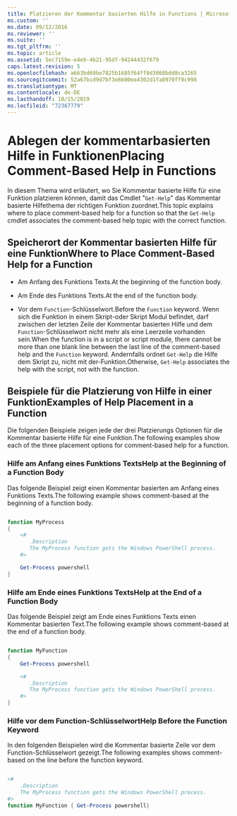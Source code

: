 ```yaml
---
title: Platzieren der Kommentar basierten Hilfe in Functions | Microsoft-Dokumentation
ms.custom: ''
ms.date: 09/12/2016
ms.reviewer: ''
ms.suite: ''
ms.tgt_pltfrm: ''
ms.topic: article
ms.assetid: 5ec7159e-e4e9-4b21-95df-94244432f679
caps.latest.revision: 5
ms.openlocfilehash: a663bd69be7825b1685f64ff8d3068bdd8ca3265
ms.sourcegitcommit: 52a67bcd9d7bf3e8600ea4302d1fa8970ff9c998
ms.translationtype: MT
ms.contentlocale: de-DE
ms.lasthandoff: 10/15/2019
ms.locfileid: "72367779"
---
```

# <a name="placing-comment-based-help-in-functions"></a><span data-ttu-id="a9d98-102">Ablegen der kommentarbasierten Hilfe in Funktionen</span><span class="sxs-lookup"><span data-stu-id="a9d98-102">Placing Comment-Based Help in Functions</span></span>

<span data-ttu-id="a9d98-103">In diesem Thema wird erläutert, wo Sie Kommentar basierte Hilfe für eine Funktion platzieren können, damit das Cmdlet "`Get-Help`" das Kommentar basierte Hilfethema der richtigen Funktion zuordnet.</span><span class="sxs-lookup"><span data-stu-id="a9d98-103">This topic explains where to place comment-based help for a function so that the `Get-Help` cmdlet associates the comment-based help topic with the correct function.</span></span>

## <a name="where-to-place-comment-based-help-for-a-function"></a><span data-ttu-id="a9d98-104">Speicherort der Kommentar basierten Hilfe für eine Funktion</span><span class="sxs-lookup"><span data-stu-id="a9d98-104">Where to Place Comment-Based Help for a Function</span></span>

- <span data-ttu-id="a9d98-105">Am Anfang des Funktions Texts.</span><span class="sxs-lookup"><span data-stu-id="a9d98-105">At the beginning of the function body.</span></span>

- <span data-ttu-id="a9d98-106">Am Ende des Funktions Texts.</span><span class="sxs-lookup"><span data-stu-id="a9d98-106">At the end of the function body.</span></span>

- <span data-ttu-id="a9d98-107">Vor dem `Function`-Schlüsselwort.</span><span class="sxs-lookup"><span data-stu-id="a9d98-107">Before the `Function` keyword.</span></span> <span data-ttu-id="a9d98-108">Wenn sich die Funktion in einem Skript-oder Skript Modul befindet, darf zwischen der letzten Zeile der Kommentar basierten Hilfe und dem `Function`-Schlüsselwort nicht mehr als eine Leerzeile vorhanden sein.</span><span class="sxs-lookup"><span data-stu-id="a9d98-108">When the function is in a script or script module, there cannot be more than one blank line between the last line of the comment-based help and the `Function` keyword.</span></span> <span data-ttu-id="a9d98-109">Andernfalls ordnet `Get-Help` die Hilfe dem Skript zu, nicht mit der-Funktion.</span><span class="sxs-lookup"><span data-stu-id="a9d98-109">Otherwise, `Get-Help` associates the help with the script, not with the function.</span></span>

## <a name="examples-of-help-placement-in-a-function"></a><span data-ttu-id="a9d98-110">Beispiele für die Platzierung von Hilfe in einer Funktion</span><span class="sxs-lookup"><span data-stu-id="a9d98-110">Examples of Help Placement in a Function</span></span>

 <span data-ttu-id="a9d98-111">Die folgenden Beispiele zeigen jede der drei Platzierungs Optionen für die Kommentar basierte Hilfe für eine Funktion.</span><span class="sxs-lookup"><span data-stu-id="a9d98-111">The following examples show each of the three placement options for comment-based help for a function.</span></span>

### <a name="help-at-the-beginning-of-a-function-body"></a><span data-ttu-id="a9d98-112">Hilfe am Anfang eines Funktions Texts</span><span class="sxs-lookup"><span data-stu-id="a9d98-112">Help at the Beginning of a Function Body</span></span>

 <span data-ttu-id="a9d98-113">Das folgende Beispiel zeigt einen Kommentar basierten am Anfang eines Funktions Texts.</span><span class="sxs-lookup"><span data-stu-id="a9d98-113">The following example shows comment-based at the beginning of a function body.</span></span>

```powershell

function MyProcess
{
    <#
       .Description
       The MyProcess function gets the Windows PowerShell process.
    #>

    Get-Process powershell
}

```

### <a name="help-at-the-end-of-a-function-body"></a><span data-ttu-id="a9d98-114">Hilfe am Ende eines Funktions Texts</span><span class="sxs-lookup"><span data-stu-id="a9d98-114">Help at the End of a Function Body</span></span>

 <span data-ttu-id="a9d98-115">Das folgende Beispiel zeigt am Ende eines Funktions Texts einen Kommentar basierten Text.</span><span class="sxs-lookup"><span data-stu-id="a9d98-115">The following example shows comment-based at the end of a function body.</span></span>

```powershell

function MyFunction
{
    Get-Process powershell

    <#
       .Description
       The MyProcess function gets the Windows PowerShell process.
    #>
}

```

### <a name="help-before-the-function-keyword"></a><span data-ttu-id="a9d98-116">Hilfe vor dem Function-Schlüsselwort</span><span class="sxs-lookup"><span data-stu-id="a9d98-116">Help Before the Function Keyword</span></span>

 <span data-ttu-id="a9d98-117">In den folgenden Beispielen wird die Kommentar basierte Zeile vor dem Function-Schlüsselwort gezeigt.</span><span class="sxs-lookup"><span data-stu-id="a9d98-117">The following examples shows comment-based on the line before the function keyword.</span></span>

```powershell

<#
    .Description
    The MyProcess function gets the Windows PowerShell process.
#>
function MyFunction { Get-Process powershell}

```